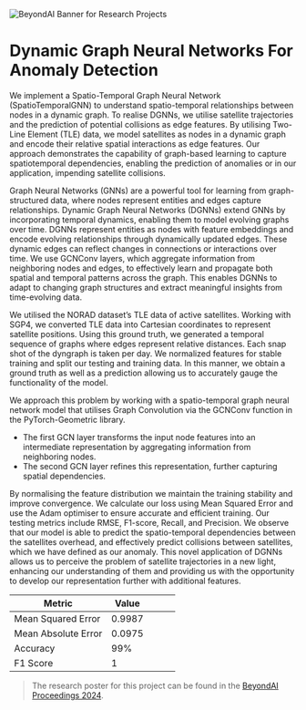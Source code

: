 ![BeyondAI Banner for Research Projects](../BeyondAI_Banner_Research_Projects_2024.png)

# Dynamic Graph Neural Networks For Anomaly Detection


We implement a Spatio-Temporal Graph Neural Network (SpatioTemporalGNN) to understand spatio-temporal relationships between nodes in a dynamic graph. To realise DGNNs, we utilise satellite trajectories and the prediction of potential collisions as edge features. By utilising Two-Line Element (TLE) data, we model satellites as nodes in a dynamic graph and encode their relative spatial interactions as edge features. Our approach demonstrates the capability of graph-based learning to capture spatiotemporal dependencies, enabling the prediction of anomalies or in our application, impending satellite collisions.

Graph Neural Networks (GNNs) are a powerful tool for learning from graph-structured data, where nodes represent entities and edges capture relationships. Dynamic Graph Neural Networks (DGNNs) extend GNNs by incorporating temporal dynamics, enabling them to model evolving graphs over time. DGNNs represent entities as nodes with feature embeddings and encode evolving relationships through dynamically updated edges. These dynamic edges can reflect changes in connections or interactions over time. We use GCNConv layers, which aggregate information from neighboring nodes and edges, to effectively learn and propagate both spatial and temporal patterns across the graph. This enables DGNNs to adapt to changing graph structures and extract meaningful insights from time-evolving data.

We utilised the NORAD dataset’s TLE data of active satellites. Working with SGP4, we converted TLE data into Cartesian coordinates to represent satellite positions. Using this ground truth, we generated a temporal sequence of graphs where edges represent relative distances. Each snap shot of the dyngraph is taken per day. We normalized features for stable training and split our testing and training data. In this manner, we obtain a ground truth as well as a prediction allowing us to accurately gauge the functionality of the model.

We approach this problem by working with a spatio-temporal graph neural network model that utilises Graph Convolution via the GCNConv function in the PyTorch-Geometric library. 
- The first GCN layer transforms the input node features  into an intermediate representation by aggregating information from neighboring nodes.
- The second GCN layer refines this representation, further capturing spatial dependencies.


By normalising the feature distribution we maintain the training stability and improve convergence. We calculate our loss using Mean Squared Error and use the Adam optimiser to ensure accurate and efficient training. Our testing metrics include RMSE, F1-score, Recall, and Precision. We observe that our model is able to predict the spatio-temporal dependencies between the satellites overhead, and effectively predict collisions between satellites, which we have defined as our anomaly. This novel application of DGNNs allows us to perceive the problem of satellite trajectories in a new light, enhancing our understanding of them and providing us with the opportunity to develop our representation further with additional features.

| Metric              | Value  |   |   |   |
|---------------------|--------|---|---|---|
| Mean Squared Error  | 0.9987 |   |   |   |
| Mean Absolute Error | 0.0975 |   |   |   |
| Accuracy            | 99%    |   |   |   |
| F1 Score            | 1      |   |   |   |


> The research poster for this project can be found in the [BeyondAI Proceedings 2024](https://thinkingbeyond.education/beyondai_proceedings_2024/).
